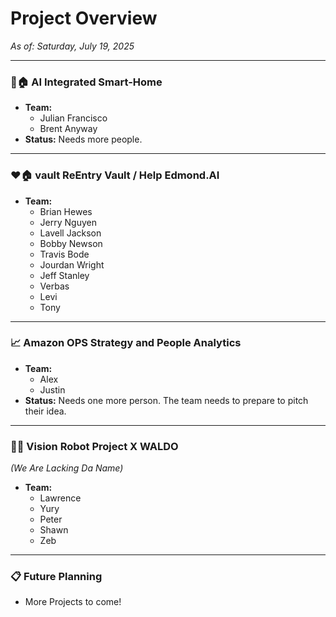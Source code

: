 # Project Overview
*As of: Saturday, July 19, 2025*

---

### 🤖🏠 AI Integrated Smart-Home

* **Team:**
    * Julian Francisco
    * Brent Anyway
* **Status:** Needs more people.

---

### ❤️🏠 vault ReEntry Vault / Help Edmond.AI

* **Team:**
    * Brian Hewes
    * Jerry Nguyen
    * Lavell Jackson
    * Bobby Newson
    * Travis Bode
    * Jourdan Wright
    * Jeff Stanley
    * Verbas
    * Levi
    * Tony

---

### 📈 Amazon OPS Strategy and People Analytics

* **Team:**
    * Alex
    * Justin
* **Status:** Needs one more person. The team needs to prepare to pitch their idea.

---

### 🦾🤖 Vision Robot Project X WALDO
*(We Are Lacking Da Name)*

* **Team:**
    * Lawrence
    * Yury
    * Peter
    * Shawn
    * Zeb

---

### 📋 Future Planning

* More Projects to come!
